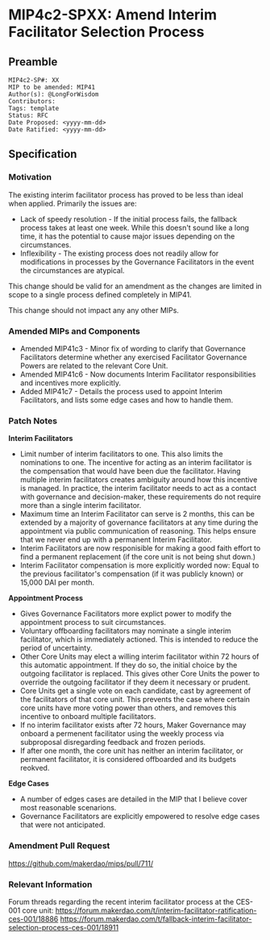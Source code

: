 # MIP4c2-SPXX: Amend Interim Facilitator Selection Process

## Preamble

```
MIP4c2-SP#: XX
MIP to be amended: MIP41
Author(s): @LongForWisdom
Contributors:
Tags: template
Status: RFC
Date Proposed: <yyyy-mm-dd>
Date Ratified: <yyyy-mm-dd>
```
## Specification

### Motivation

The existing interim facilitator process has proved to be less than ideal when applied. Primarily the issues are:
* Lack of speedy resolution - If the initial process fails, the fallback process takes at least one week. While this doesn't sound like a long time, it has the potential to cause major issues depending on the circumstances.
* Inflexibility - The existing process does not readily allow for modifications in processes by the Governance Facilitators in the event the circumstances are atypical.

This change should be valid for an amendment as the changes are limited in scope to a single process defined completely in MIP41.

This change should not impact any any other MIPs. 

### Amended MIPs and Components
- Amended MIP41c3 - Minor fix of wording to clarify that Governance Facilitators determine whether any exercised Facilitator Governance Powers are related to the relevant Core Unit.
- Amended MIP41c6 - Now documents Interim Facilitator responsibilities and incentives more explicitly.
- Added MIP41c7 - Details the process used to appoint Interim Facilitators, and lists some edge cases and how to handle them. 

### Patch Notes

**Interim Facilitators**
* Limit number of interim facilitators to one. This also limits the nominations to one. The incentive for acting as an interim facilitator is the compensation that would have been due the facilitator. Having multiple interim facilitators creates ambiguity around how this incentive is managed. In practice, the interim facilitator needs to act as a contact with governance and decision-maker, these requirements do not require more than a single interim facilitator.
* Maximum time an Interim Facilitator can serve is 2 months, this can be extended by a majority of governance facilitators at any time during the appointment via public communication of reasoning. This helps ensure that we never end up with a permanent Interim Facilitator.
* Interim Facilitators are now responisible for making a good faith effort to find a permanent replacement (if the core unit is not being shut down.)
* Interim Facilitator compensation is more explicitly worded now: Equal to the previous facilitator's compensation (if it was publicly known) or 15,000 DAI per month.

**Appointment Process**
* Gives Governance Facilitators more explict power to modify the appointment process to suit circumstances.
* Voluntary offboarding facilitators may nominate a single interim facilitator, which is immediately actioned. This is intended to reduce the period of uncertainty.
* Other Core Units may elect a willing interim facilitator within 72 hours of this automatic appointment. If they do so, the initial choice by the outgoing facilitator is replaced. This gives other Core Units the power to override the outgoing facilitator if they deem it necessary or prudent.
* Core Units get a single vote on each candidate, cast by agreement of the facilitators of that core unit. This prevents the case where certain core units have more voting power than others, and removes this incentive to onboard multiple facilitators.
* If no interim facilitator exists after 72 hours, Maker Governance may onboard a permenent facilitator using the weekly process via subproposal disregarding feedback and frozen periods.
* If after one month, the core unit has neither an interim facilitator, or permanent facilitator, it is considered offboarded and its budgets reokved. 

**Edge Cases**
* A number of edges cases are detailed in the MIP that I believe cover most reasonable scenarions.
* Governance Facilitators are explicitly empowered to resolve edge cases that were not anticipated. 

### Amendment Pull Request

https://github.com/makerdao/mips/pull/711/

### Relevant Information

Forum threads regarding the recent interim facilitator process at the CES-001 core unit:
https://forum.makerdao.com/t/interim-facilitator-ratification-ces-001/18886
https://forum.makerdao.com/t/fallback-interim-facilitator-selection-process-ces-001/18911

